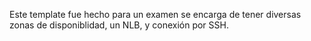 Este template fue hecho para un examen se encarga de tener diversas zonas de disponiblidad, un NLB, y conexión por SSH.